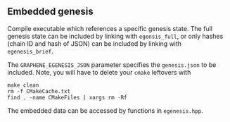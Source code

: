 
Embedded genesis
----------------

Compile executable which references a specific genesis state.  The
full genesis state can be included by linking with `egensis_full`,
or only hashes (chain ID and hash of JSON) can be included by linking
with `egenesis_brief`.

The `GRAPHENE_EGENESIS_JSON` parameter specifies the `genesis.json`
to be included.  Note, you will have to delete your `cmake` leftovers
with

    make clean
    rm -f CMakeCache.txt
    find . -name CMakeFiles | xargs rm -Rf

The embedded data can be accessed by functions in `egenesis.hpp`.
